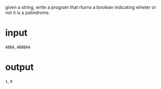 given a string, write a program that rturns a boolean indicating wheter or not it is a palindrome. 

# input 
`ABBA`, `ABBBAA`

# output
`1`, `0`
